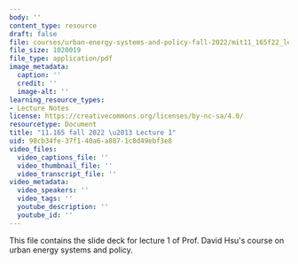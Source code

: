 ```yaml
---
body: ''
content_type: resource
draft: false
file: courses/urban-energy-systems-and-policy-fall-2022/mit11_165f22_lec1.pdf
file_size: 1020019
file_type: application/pdf
image_metadata:
  caption: ''
  credit: ''
  image-alt: ''
learning_resource_types:
- Lecture Notes
license: https://creativecommons.org/licenses/by-nc-sa/4.0/
resourcetype: Document
title: "11.165 fall 2022 \u2013 Lecture 1"
uid: 98cb34fe-37f1-40a6-a887-1c8d49ebf3e8
video_files:
  video_captions_file: ''
  video_thumbnail_file: ''
  video_transcript_file: ''
video_metadata:
  video_speakers: ''
  video_tags: ''
  youtube_description: ''
  youtube_id: ''
---
```

This file contains the slide deck for lecture 1 of Prof. David Hsu's course on urban energy systems and policy.
